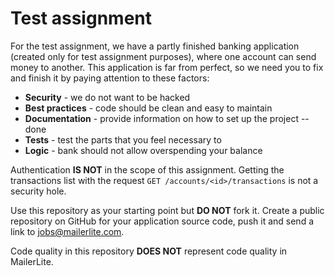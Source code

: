 # Test assignment

For the test assignment, we have a partly finished banking application (created only for test assignment purposes), where one account can send money to another.
This application is far from perfect, so we need you to fix and finish it by paying attention to these factors:
 * **Security** - we do not want to be hacked
 * **Best practices** - code should be clean and easy to maintain
 * **Documentation** - provide information on how to set up the project -- done
 * **Tests** - test the parts that you feel necessary to
 * **Logic** - bank should not allow overspending your balance

Authentication **IS NOT** in the scope of this assignment. Getting the transactions list with the request `GET /accounts/<id>/transactions` is not a security hole.

Use this repository as your starting point but **DO NOT** fork it. Create a public repository on GitHub for your application source code, push it and send a link to jobs@mailerlite.com.

Code quality in this repository **DOES NOT** represent code quality in MailerLite.